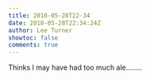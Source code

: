 ```yaml
---
title: 2010-05-28T22-34
date: 2010-05-28T22:34:24Z
author: Lee Turner
showtoc: false
comments: true
---
```


Thinks I may have had too much ale........

